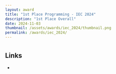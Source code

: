```yaml
---
layout: award
title: "1st Place Programming - IEC 2024"
description: "1st Place Overall"
date: 2024-11-03
thumbnail: /assets/awards/iec_2024/thumbnail.png
permalink: /awards/iec_2024/
---
```


#

## Links

-
